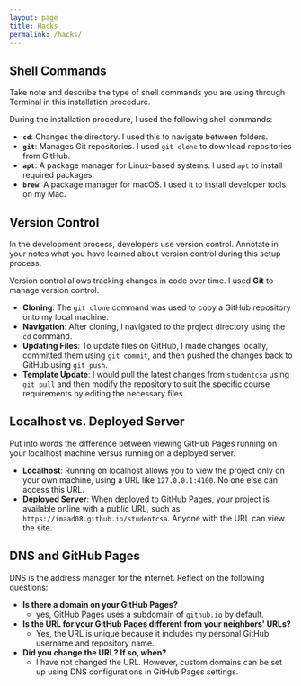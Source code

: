 ```yaml
---
layout: page
title: Hacks
permalink: /hacks/
---
```


## Shell Commands

Take note and describe the type of shell commands you are using through Terminal in this installation procedure.

During the installation procedure, I used the following shell commands:

- **`cd`**: Changes the directory. I used this to navigate between folders.
- **`git`**: Manages Git repositories. I used `git clone` to download repositories from GitHub.
- **`apt`**: A package manager for Linux-based systems. I used `apt` to install required packages.
- **`brew`**: A package manager for macOS. I used it to install developer tools on my Mac.

## Version Control

In the development process, developers use version control. Annotate in your notes what you have learned about version control during this setup process.

Version control allows tracking changes in code over time. I used **Git** to manage version control.

- **Cloning**: The `git clone` command was used to copy a GitHub repository onto my local machine.
- **Navigation**: After cloning, I navigated to the project directory using the `cd` command.
- **Updating Files**: To update files on GitHub, I made changes locally, committed them using `git commit`, and then pushed the changes back to GitHub using `git push`.
- **Template Update**: I would pull the latest changes from `studentcsa` using `git pull` and then modify the repository to suit the specific course requirements by editing the necessary files.

## Localhost vs. Deployed Server

Put into words the difference between viewing GitHub Pages running on your localhost machine versus running on a deployed server.

- **Localhost**: Running on localhost allows you to view the project only on your own machine, using a URL like `127.0.0.1:4100`. No one else can access this URL.
- **Deployed Server**: When deployed to GitHub Pages, your project is available online with a public URL, such as `https://imaad08.github.io/studentcsa`. Anyone with the URL can view the site.

## DNS and GitHub Pages

DNS is the address manager for the internet. Reflect on the following questions:

- **Is there a domain on your GitHub Pages?**
  - yes, GitHub Pages uses a subdomain of `github.io` by default.
- **Is the URL for your GitHub Pages different from your neighbors' URLs?**
  - Yes, the URL is unique because it includes my personal GitHub username and repository name.
- **Did you change the URL? If so, when?**
  - I have not changed the URL. However, custom domains can be set up using DNS configurations in GitHub Pages settings.

